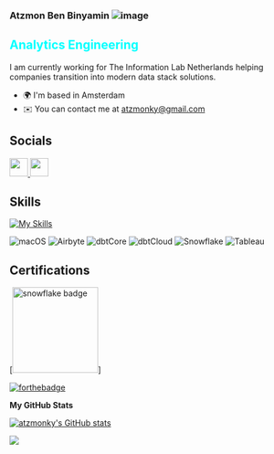 ### Atzmon Ben Binyamin ![image](https://github.com/Atzmonky/atzmonky/assets/17711876/f543660c-5981-4fb1-8030-6626c30d4a4f)
 <span style="color:#00ffff">Analytics Engineering</span>
---------------------

I am currently working for The Information Lab Netherlands helping companies transition into modern data stack solutions.

* 🌍  I'm based in Amsterdam
* ✉️  You can contact me at [atzmonky@gmail.com](mailto:atzmonky@gmail.com)


## Socials
<p align="left"> <a href="https://www.github.com/atzmonky" target="_blank" rel="noreferrer"> <picture> <source media="(prefers-color-scheme: dark)" srcset="https://raw.githubusercontent.com/danielcranney/readme-generator/main/public/icons/socials/github-dark.svg" /> <source media="(prefers-color-scheme: light)" srcset="https://raw.githubusercontent.com/danielcranney/readme-generator/main/public/icons/socials/github.svg" /> <img src="https://raw.githubusercontent.com/danielcranney/readme-generator/main/public/icons/socials/github.svg" width="32" height="32" /> </picture> </a> <a href="https://www.linkedin.com/in/atzmon-ben-binyamin" target="_blank" rel="noreferrer"> <picture> <source media="(prefers-color-scheme: dark)" srcset="https://raw.githubusercontent.com/danielcranney/readme-generator/main/public/icons/socials/linkedin-dark.svg" /> <source media="(prefers-color-scheme: light)" srcset="https://raw.githubusercontent.com/danielcranney/readme-generator/main/public/icons/socials/linkedin.svg" /> <img src="https://raw.githubusercontent.com/danielcranney/readme-generator/main/public/icons/socials/linkedin.svg" width="32" height="32" /> </picture> </a></p>

## Skills
[![My Skills](https://skillicons.dev/icons?i=aws,git,github,githubactions,gitlab,py,r,vscode&perline=5)](https://skillicons.dev)

![macOS](https://img.shields.io/badge/macOS-000000?logo=macOS&logoColor=white&style=flat)
![Airbyte](https://img.shields.io/badge/Airbyte-615EFF?logo=Airbyte&logoColor=white&style=flat)
![dbtCore](https://img.shields.io/badge/dbtCore-FF694B?logo=DBT&logoColor=white&style=flat) 
![dbtCloud](https://img.shields.io/badge/dbtCloud-FF694B?logo=DBT&logoColor=white&style=flat)
![Snowflake](https://img.shields.io/badge/Snowflake-29B5E8?logo=Snowflake&logoColor=white&style=flat)
![Tableau](https://img.shields.io/badge/Tableau-E97627?logo=Tableau&logoColor=white&style=flat)

## Certifications
[<img alt="snowflake badge" width="150" src="https://miro.medium.com/v2/resize:fit:302/0*rSN2PYxEHCVi-_Es.png"/>]


[![forthebadge](https://forthebadge.com/images/featured/featured-built-with-love.svg)](https://forthebadge.com)

<b>My GitHub Stats</b>

<a href="http://www.github.com/atzmonky"><img src="https://github-readme-stats.vercel.app/api?username=atzmonky&show_icons=true&hide=&count_private=true&title_color=0891b2&text_color=ffffff&icon_color=0891b2&bg_color=1c1917&hide_border=true&show_icons=true" alt="atzmonky's GitHub stats" /></a>

<a href="http://www.github.com/atzmonky"><img src="https://github-readme-streak-stats.herokuapp.com/?user=atzmonky&stroke=ffffff&background=1c1917&ring=0891b2&fire=0891b2&currStreakNum=ffffff&currStreakLabel=0891b2&sideNums=ffffff&sideLabels=ffffff&dates=ffffff&hide_border=true" /></a>

<!--
**Atzmonky/atzmonky** is a ✨ _special_ ✨ repository because its `README.md` (this file) appears on your GitHub profile.

Here are some ideas to get you started:

- 🔭 I’m currently working on ...
- 🌱 I’m currently learning ...
- 👯 I’m looking to collaborate on ...
- 🤔 I’m looking for help with ...
- 💬 Ask me about ...
- 📫 How to reach me: ...
- 😄 Pronouns: ...
- ⚡ Fun fact: ...
-->
